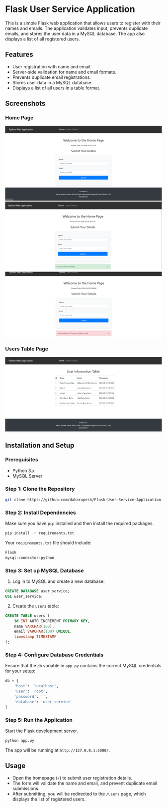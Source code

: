 # Flask User Service Application

This is a simple Flask web application that allows users to register with their names and emails. The application validates input, prevents duplicate emails, and stores the user data in a MySQL database. The app also displays a list of all registered users.

## Features

- User registration with name and email.
- Server-side validation for name and email formats.
- Prevents duplicate email registrations.
- Stores user data in a MySQL database.
- Displays a list of all users in a table format.
  
## Screenshots

### Home Page

![Home Page](Screanshoots/1.png)
![Home Page](Screanshoots/2.png)
![Home Page](Screanshoots/3.png)

### Users Table Page

![Users Table Page](Screanshoots/4.png)


## Installation and Setup

### Prerequisites

- Python 3.x
- MySQL Server

### Step 1: Clone the Repository

```bash
git clone https://github.com/daharupesh/Flask-User-Service-Application.git

```

### Step 2: Install Dependencies

Make sure you have `pip` installed and then install the required packages.

```bash
pip install -r requirements.txt
```

Your `requirements.txt` file should include:

```txt
Flask
mysql-connector-python
```

### Step 3: Set up MySQL Database

1. Log in to MySQL and create a new database:

```sql
CREATE DATABASE user_service;
USE user_service;
```

2. Create the `users` table:

```sql
CREATE TABLE users (
    id INT AUTO_INCREMENT PRIMARY KEY,
    name VARCHAR(100),
    email VARCHAR(100) UNIQUE,
    timestamp TIMESTAMP
);
```

### Step 4: Configure Database Credentials

Ensure that the `db` variable in `app.py` contains the correct MySQL credentials for your setup:

```python
db = {
    'host': 'localhost',
    'user': 'root',  
    'password': '',  
    'database': 'user_service'
}
```

### Step 5: Run the Application

Start the Flask development server.

```bash
python app.py
```

The app will be running at `http://127.0.0.1:5000/`.

## Usage

- Open the homepage (`/`) to submit user registration details.
- The form will validate the name and email, and prevent duplicate email submissions.
- After submitting, you will be redirected to the `/users` page, which displays the list of registered users.
